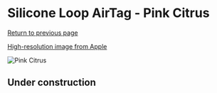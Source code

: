 # Silicone Loop AirTag - Pink Citrus

[Return to previous page](/airtag)

[High-resolution image from Apple](https://store.storeimages.cdn-apple.com/8756/as-images.apple.com/is/MLYY3?wid=4500&hei=4500&fmt=png)

<div style="width: 500px"><img src="/everyphone/MLYY3.png" alt="Pink Citrus"></div>

## Under construction
